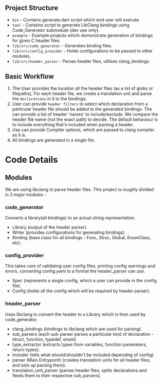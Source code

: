 ## Project Structure

- `bin` - Contains generate.dart script which end user will execute.
- `tool` - Contains script to generate LibClang bindings using Code_Generator submodule (dev use only).
- `example` - Example projects which demonstrate generation of bindings for given C header files.
- `lib/src/code_generator` - Generates binding files.
- `lib/src/config_provider` - Holds configurations to be passed to other modules.
- `lib/src/header_parser` - Parses header files, utilises clang_bindings.

## Basic Workflow
1. The User provides the location all the header files (as a list of globs or filepaths),
For each header file, we create a translation unit and parse the `declarations` in it
to the bindings.
2. User can provide `header filters` to select which declaration from a particular header file should be added to the generated bindings. The can provide a list of header 'names' to include/exclude.
We compare the header file name (not the exact path) to decide.
The default behaviour is to include everything that's included when parsing a header.
3. Use can provide Compiler options, which are passed to clang compiler as it is.
4. All bindings are generated in a single file.

# Code Details
## Modules
We are using libclang to parse header files.
This project is roughly divided in 3 major modules -
### code_generator
Converts a library(all bindings) to an actual string representation.
- Library (output of the header parser).
- Writer (provides configurations for generating bindings).
- Binding (base class for all bindings - Func, Struc, Global, EnumClass, etc).
### config_provider
This takes care of validating user config files, printing config warnings and errors,
converting config.yaml to a format the header_parser can use.
- Spec (represents a single config, which a user can provide in the config file).
- Config (holds all the config which will be required by header parser).
### header_parser
Uses libclang to convert the header to a Library which is then used by code_generator.
- clang_bindings (bindings to libclang which are used for parsing).
- sub_parsers (each sub-parser parses a particular kind of declaration - struct, function, typedef, enum).
- type_extractor (extracts types from variables, function parameters, return types).
- includer (tells what should/shouldn't be included depending of config).
- parser (Main Entrypoint) (creates translation units for all header files, and sets up parsing them).
- translation_unit_parser (parses header files, splits declarations and feeds them to their respective sub_parsers).